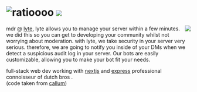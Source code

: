 <h1 align="left">
 <img src="https://raw.githubusercontent.com/aljndaro/aljndaro/main/urmom.svg" alt="ratioooo" /> 
 <img src="https://skillicons.dev/icons?i=angular,mongodb,nextjs,firebase,ts,python,js,nodejs,stackoverflow,nestjs,express,csharp" />
 
</h1>
<img align="right" style="padding-bottom:12px;" src="https://lanyard-profile-readme.vercel.app/api/996916060806709379"></img>

mdr @ [lyte](https://github.com/lyteus), lyte allows you to manage your server within a few minutes. we did this so you can get to developing your community whilst not worrying about moderation. with lyte, we take security in your server very serious. therefore, we are going to notify you inside of your DMs when we detect a suspicious audit log in your server. Our bots are easily customizable, allowing you to make your bot fit your needs.
 <br>

full-stack web dev working with [nextjs](https://nextjs.org) and [express](https://express.com) professional connoisseur of dutch bros .
<br>
(code taken from [callum](https://github.com/callumisdumb))
